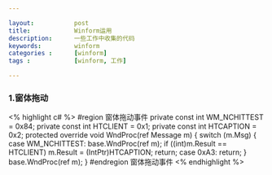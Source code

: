 ```yaml
---

layout:           post
title:            Winform运用
description:      一些工作中收集的代码
keywords:         winform
categories :      [winform]
tags :            [winform, 工作]

---
```


### 1.窗体拖动

<% highlight c# %>
              #region 窗体拖动事件
              private const int WM_NCHITTEST = 0x84;
              private const int HTCLIENT = 0x1;
              private const int HTCAPTION = 0x2;
              protected override void WndProc(ref Message m)
             {
                switch (m.Msg)
              {
                case WM_NCHITTEST:
                    base.WndProc(ref m);
                    if ((int)m.Result == HTCLIENT)
                        m.Result = (IntPtr)HTCAPTION;
                    return;
                case 0xA3:
                    return;
               }
                  base.WndProc(ref m);
        }
              #endregion 窗体拖动事件
<% endhighlight %>
